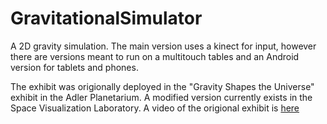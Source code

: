 GravitationalSimulator
======================

A 2D gravity simulation. The main version uses a kinect for input, however there are versions meant to run on a multitouch tables and an Android version for tablets and phones.

The exhibit was origionally deployed in the "Gravity Shapes the Universe" exhibit in the Adler Planetarium. A modified version currently exists in the Space Visualization Laboratory. A video of the origional exhibit is <a href="https://www.youtube.com/watch?v=8JES795kE08">here</a>


